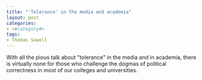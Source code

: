 ```yaml
---
title: "'Tolerance' in the media and academia"
layout: post
categories:
- <#category#>
tags:
- Thomas Sowell
---
```


With all the pious talk about "tolerance" in the media and in academia, there is virtually none for those who challenge the dogmas of political correctness in most of our colleges and universities.
